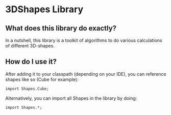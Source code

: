# 3DShapes Library
## What does this library do exactly?
In a nutshell, this library is a toolkit of algorithms to do various calculations of different 3D-shapes.

## How do I use it?
After adding it to your classpath (depending on your IDE), you can reference shapes like so (Cube for example):
```
import Shapes.Cube;
```

Alternatively, you can import all Shapes in the library by doing:
```
import Shapes.*;
```
